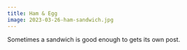 ```yaml
---
title: Ham & Egg
image: 2023-03-26-ham-sandwich.jpg
---
```


Sometimes a sandwich is good enough to gets its own post.

<!--more-->
